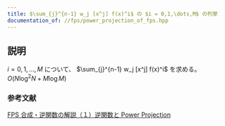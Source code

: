 ```yaml
---
title: $\sum_{j}^{n-1} w_j [x^j] f(x)^i$ の $i = 0,1,\dots,M$ の列挙
documentation_of: //fps/power_projection_of_fps.hpp
---
```


## 説明

$i=0,1,\dots,M$ について、 $\sum_{j}^{n-1} w_j [x^j] f(x)^i$ を求める。 $O(N\log^2{N} + M\log{M})$

### 参考文献

[FPS 合成・逆関数の解説（１）逆関数と Power Projection](https://maspypy.com/fps-%e5%90%88%e6%88%90%e3%83%bb%e9%80%86%e9%96%a2%e6%95%b0%e3%81%ae%e8%a7%a3%e8%aa%ac-1-%e9%80%86%e9%96%a2%e6%95%b0%e3%81%a8-power-projection)